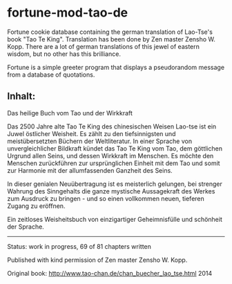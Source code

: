 fortune-mod-tao-de
==================

Fortune cookie database containing the german translation of Lao-Tse's book "Tao Te King". Translation has been done by Zen master Zensho W. Kopp.
There are a lot of german translations of this jewel of eastern wisdom, but no other has this brilliance.

Fortune is a simple greeter program that displays a pseudorandom message from a database of quotations.

Inhalt:
--------------------------------------------------------------------------
Das heilige Buch vom Tao und der Wirkkraft

Das 2500 Jahre alte Tao Te King des chinesischen Weisen Lao-tse ist ein Juwel östlicher Weisheit. 
Es zählt zu den tiefsinnigsten und meistübersetzten Büchern der Weltliteratur. 
In einer Sprache von unvergleichlicher Bildkraft kündet das Tao Te King vom Tao, 
dem göttlichen Urgrund allen Seins, und dessen Wirkkraft im Menschen. 
Es möchte den Menschen zurückführen zur ursprünglichen Einheit mit dem Tao 
und somit zur Harmonie mit der allumfassenden Ganzheit des Seins.

In dieser genialen Neuübertragung ist es meisterlich gelungen,
bei strenger Wahrung des Sinngehalts die ganze mystische Aussagekraft des Werkes zum Ausdruck zu bringen - und so einen vollkommen neuen, tieferen Zugang zu eröffnen.

Ein zeitloses Weisheitsbuch von einzigartiger Geheimnisfülle und schönheit der Sprache.

---------------------------------------------------------------------------

Status: work in progress, 69 of 81 chapters written

Published with kind permission of Zen master Zensho W. Kopp.

Original book: http://www.tao-chan.de/chan_buecher_lao_tse.html
2014